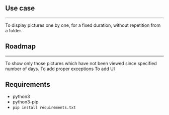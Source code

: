 ## Use case
___
To display pictures one by one, for a fixed duration, without repetition from a folder.

## Roadmap
___
To show only those pictures which have not been viewed since specified number of days.
To add proper exceptions
To add UI

## Requirements
* python3
* python3-pip
* ```pip install requirements.txt```